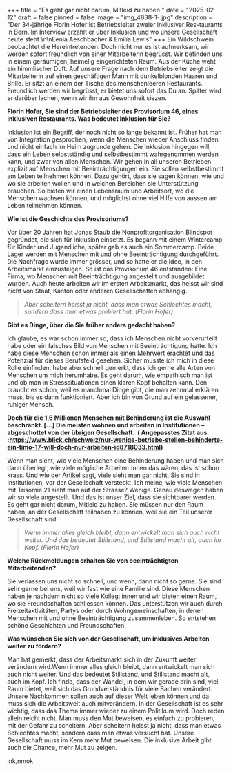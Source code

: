 +++
title = "Es geht gar nicht darum, Mitleid zu haben "
date = "2025-02-12"
draft = false
pinned = false
image = "img_4838-1-.jpg"
description = "Der 34-jährige Florin Hofer ist Betriebsleiter zweier inklusiver Res-taurants in Bern. Im Interview erzählt er über Inklusion und wo unsere Gesellschaft heute steht.\n\nLenia Aeschbacher & Emilia Lewis"
+++
Ein Wildschwein beobachtet die Hereintretenden. Doch nicht nur es ist aufmerksam, wir werden sofort freundlich von einer Mitarbeiterin begrüsst. Wir befinden uns in einem geräumigen, heimelig eingerichteten Raum. Aus der Küche weht ein himmlischer Duft. Auf unsere Frage nach dem Betriebsleiter zeigt die Mitarbeiterin auf einen geschäftigen Mann mit dunkelblonden Haaren und Brille. Er sitzt an einem der Tische des menschenleeren Restaurants. Freundlich werden wir begrüsst, er bietet uns sofort das Du an. Später wird er darüber lachen, wenn wir ihn aus Gewohnheit siezen.

**Florin Hofer, Sie sind der Betriebsleiter des Provisorium 46, eines inklusiven Restaurants. Was bedeutet Inklusion für Sie?**

Inklusion ist ein Begriff, der noch nicht so lange bekannt ist. Früher hat man von Integration gesprochen, wenn die Menschen wieder Anschluss finden und nicht einfach im Heim zugrunde gehen. Die Inklusion hingegen will, dass ein Leben selbstständig und selbstbestimmt wahrgenommen werden kann, und zwar von allen Menschen. Wir gehen in all unseren Betrieben explizit auf Menschen mit Beeinträchtigungen ein. Sie sollen selbstbestimmt am Leben teilnehmen können. Dazu gehört, dass sie sagen können, wie und wo sie arbeiten wollen und in welchen Bereichen sie Unterstützung brauchen. So bieten wir einen Lebensraum und Arbeitsort, wo die Menschen wachsen können, und möglichst ohne viel Hilfe von aussen am Leben teilnehmen können.

**Wie ist die Geschichte des Provisoriums?**

Vor über 20 Jahren hat Jonas Staub die Nonprofitorganisation Blindspot gegründet, die sich für Inklusion einsetzt. Es begann mit einem Wintercamp für Kinder und Jugendliche, später gab es auch ein Sommercamp. Beide Lager werden mit Menschen mit und ohne Beeinträchtigung durchgeführt. Die Nachfrage wurde immer grösser, und so hatte er die Idee, in den Arbeitsmarkt einzusteigen. So ist das Provisorium 46 entstanden: Eine Firma, wo Menschen mit Beeinträchtigung angestellt und ausgebildet wurden. Auch heute arbeiten wir im ersten Arbeitsmarkt, das heisst wir sind nicht von Staat, Kanton oder anderen Gesellschaften abhängig.

> *Aber scheitern heisst ja nicht, dass man etwas Schlechtes macht, sondern dass man etwas probiert hat. (Florin Hofer)*

**Gibt es Dinge, über die Sie früher anders gedacht haben?**

Ich glaube, es war schon immer so, dass ich Menschen nicht vorverurteilt habe oder ein falsches Bild von Menschen mit Beeinträchtigung hatte. Ich habe diese Menschen schon immer als einen Mehrwert erachtet und das Potenzial für dieses Berufsfeld gesehen. Sicher musste ich mich in diese Rolle einfinden, habe aber schnell gemerkt, dass ich gerne alle Arten von Menschen um mich herumhabe. Es geht darum, wie empathisch man ist und ob man in Stresssituationen einen klaren Kopf behalten kann. Den braucht es schon, weil es manchmal Dinge gibt, die man zehnmal erklären muss, bis es dann funktioniert. Aber ich bin von Grund auf ein gelassener, ruhiger Mensch.

**Doch für die 1,6 Millionen Menschen mit Behinderung ist die Auswahl beschränkt. \[…] Die meisten wohnen und arbeiten in Institutionen – abgeschottet von der übrigen Gesellschaft.  ( Angepasstes Zitat aus :<https://www.blick.ch/schweiz/nur-wenige-betriebe-stellen-behinderte-ein-timo-17-will-doch-nur-arbeiten-id8718033.html>)**

Wenn man sieht, wie viele Menschen eine Behinderung haben und man sich dann überlegt, wie viele mögliche Arbeiter: innen das wären, das ist schon krass. Und wie der Artikel sagt, viele sieht man gar nicht. Sie sind in Institutionen, vor der Gesellschaft versteckt. Ich meine, wie viele Menschen mit Trisomie 21 sieht man auf der Strasse? Wenige. Genau deswegen haben wir so viele angestellt. Und das ist unser Ziel, dass sie sichtbarer werden. Es geht gar nicht darum, Mitleid zu haben. Sie müssen nur den Raum haben, an der Gesellschaft teilhaben zu können, weil sie ein Teil unserer Gesellschaft sind.

> *Wenn immer alles gleich bleibt, dann entwickelt man sich auch nicht weiter. Und das bedeutet Stillstand, und Stillstand macht alt, auch im Kopf. (Florin Hofer)*

**Welche Rückmeldungen erhalten Sie von beeinträchtigten Mitarbeitenden?** 

Sie verlassen uns nicht so schnell, und wenn, dann nicht so gerne. Sie sind sehr gerne bei uns, weil wir fast wie eine Familie sind. Diese Menschen haben je nachdem nicht so viele Kolleg: innen und wir bieten einen Raum, wo sie Freundschaften schliessen können. Das unterstützen wir auch durch Freizeitaktivitäten, Partys oder durch Wohngemeinschaften, in denen Menschen mit und ohne Beeinträchtigung zusammenleben. So entstehen schöne Geschichten und Freundschaften.

**Was wünschen Sie sich von der Gesellschaft, um inklusives Arbeiten weiter zu fördern?** 

Man hat gemerkt, dass der Arbeitsmarkt sich in der Zukunft weiter verändern wird.Wenn immer alles gleich bleibt, dann entwickelt man sich auch nicht weiter. Und das bedeutet Stillstand, und Stillstand macht alt, auch im Kopf. Ich finde, dass der Wandel, in dem wir gerade drin sind, viel Raum bietet, weil sich das Grundverständnis für viele Sachen verändert. Unsere Nachkommen sollen auch auf dieser Welt leben können und da muss sich die Arbeitswelt auch mitverändern. In der Gesellschaft ist es sehr wichtig, dass das Thema immer wieder zu einem Politikum wird. Doch reden allein reicht nicht. Man muss den Mut beweisen, es einfach zu probieren, mit der Gefahr zu scheitern. Aber scheitern heisst ja nicht, dass man etwas Schlechtes macht, sondern dass man etwas versucht hat. Unsere Gesellschaft muss im Kern mehr Mut beweisen. Die inklusive Arbeit gibt auch die Chance, mehr Mut zu zeigen. 

jnk,nmok